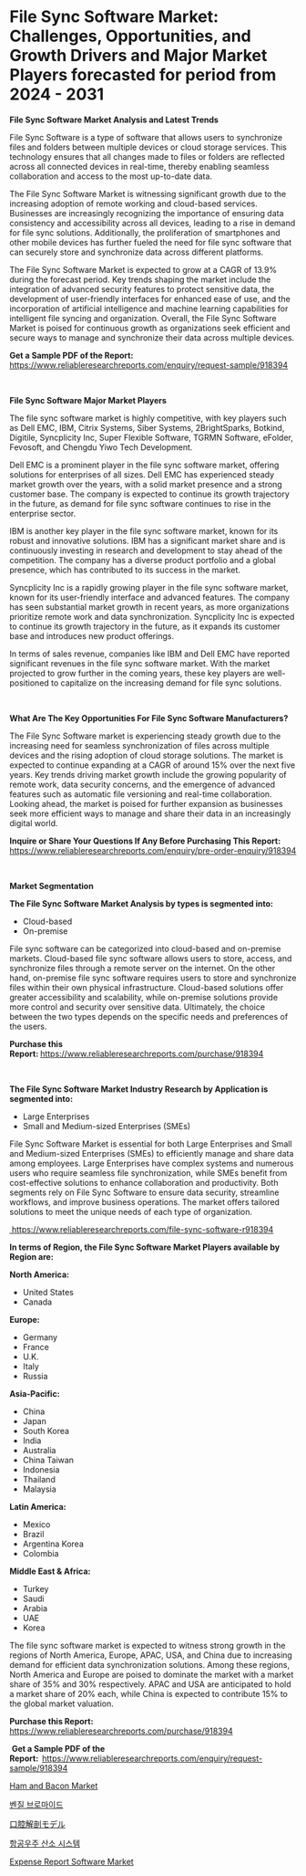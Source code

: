 <p><h1>File Sync Software Market: Challenges, Opportunities, and Growth Drivers and Major Market Players forecasted for period from 2024 - 2031</h1></p><p><strong>File Sync Software Market Analysis and Latest Trends</strong></p>
<p><p>File Sync Software is a type of software that allows users to synchronize files and folders between multiple devices or cloud storage services. This technology ensures that all changes made to files or folders are reflected across all connected devices in real-time, thereby enabling seamless collaboration and access to the most up-to-date data.</p><p>The File Sync Software Market is witnessing significant growth due to the increasing adoption of remote working and cloud-based services. Businesses are increasingly recognizing the importance of ensuring data consistency and accessibility across all devices, leading to a rise in demand for file sync solutions. Additionally, the proliferation of smartphones and other mobile devices has further fueled the need for file sync software that can securely store and synchronize data across different platforms.</p><p>The File Sync Software Market is expected to grow at a CAGR of 13.9% during the forecast period. Key trends shaping the market include the integration of advanced security features to protect sensitive data, the development of user-friendly interfaces for enhanced ease of use, and the incorporation of artificial intelligence and machine learning capabilities for intelligent file syncing and organization. Overall, the File Sync Software Market is poised for continuous growth as organizations seek efficient and secure ways to manage and synchronize their data across multiple devices.</p></p>
<p><strong>Get a Sample PDF of the Report:&nbsp;</strong> <a href="https://www.reliableresearchreports.com/enquiry/request-sample/918394">https://www.reliableresearchreports.com/enquiry/request-sample/918394</a></p>
<p>&nbsp;</p>
<p><strong>File Sync Software Major Market Players</strong></p>
<p><p>The file sync software market is highly competitive, with key players such as Dell EMC, IBM, Citrix Systems, Siber Systems, 2BrightSparks, Botkind, Digitile, Syncplicity Inc, Super Flexible Software, TGRMN Software, eFolder, Fevosoft, and Chengdu Yiwo Tech Development. </p><p>Dell EMC is a prominent player in the file sync software market, offering solutions for enterprises of all sizes. Dell EMC has experienced steady market growth over the years, with a solid market presence and a strong customer base. The company is expected to continue its growth trajectory in the future, as demand for file sync software continues to rise in the enterprise sector.</p><p>IBM is another key player in the file sync software market, known for its robust and innovative solutions. IBM has a significant market share and is continuously investing in research and development to stay ahead of the competition. The company has a diverse product portfolio and a global presence, which has contributed to its success in the market.</p><p>Syncplicity Inc is a rapidly growing player in the file sync software market, known for its user-friendly interface and advanced features. The company has seen substantial market growth in recent years, as more organizations prioritize remote work and data synchronization. Syncplicity Inc is expected to continue its growth trajectory in the future, as it expands its customer base and introduces new product offerings.</p><p>In terms of sales revenue, companies like IBM and Dell EMC have reported significant revenues in the file sync software market. With the market projected to grow further in the coming years, these key players are well-positioned to capitalize on the increasing demand for file sync solutions.</p></p>
<p>&nbsp;</p>
<p><strong>What Are The Key Opportunities For File Sync Software Manufacturers?</strong></p>
<p><p>The File Sync Software market is experiencing steady growth due to the increasing need for seamless synchronization of files across multiple devices and the rising adoption of cloud storage solutions. The market is expected to continue expanding at a CAGR of around 15% over the next five years. Key trends driving market growth include the growing popularity of remote work, data security concerns, and the emergence of advanced features such as automatic file versioning and real-time collaboration. Looking ahead, the market is poised for further expansion as businesses seek more efficient ways to manage and share their data in an increasingly digital world.</p></p>
<p><strong>Inquire or Share Your Questions If Any Before Purchasing This Report:</strong> <a href="https://www.reliableresearchreports.com/enquiry/pre-order-enquiry/918394">https://www.reliableresearchreports.com/enquiry/pre-order-enquiry/918394</a></p>
<p>&nbsp;</p>
<p><strong>Market Segmentation</strong></p>
<p><strong>The File Sync Software Market Analysis by types is segmented into:</strong></p>
<p><ul><li>Cloud-based</li><li>On-premise</li></ul></p>
<p><p>File sync software can be categorized into cloud-based and on-premise markets. Cloud-based file sync software allows users to store, access, and synchronize files through a remote server on the internet. On the other hand, on-premise file sync software requires users to store and synchronize files within their own physical infrastructure. Cloud-based solutions offer greater accessibility and scalability, while on-premise solutions provide more control and security over sensitive data. Ultimately, the choice between the two types depends on the specific needs and preferences of the users.</p></p>
<p><strong>Purchase this Report:&nbsp;</strong><a href="https://www.reliableresearchreports.com/purchase/918394">https://www.reliableresearchreports.com/purchase/918394</a></p>
<p>&nbsp;</p>
<p><strong>The File Sync Software Market Industry Research by Application is segmented into:</strong></p>
<p><ul><li>Large Enterprises</li><li>Small and Medium-sized Enterprises (SMEs)</li></ul></p>
<p><p>File Sync Software Market is essential for both Large Enterprises and Small and Medium-sized Enterprises (SMEs) to efficiently manage and share data among employees. Large Enterprises have complex systems and numerous users who require seamless file synchronization, while SMEs benefit from cost-effective solutions to enhance collaboration and productivity. Both segments rely on File Sync Software to ensure data security, streamline workflows, and improve business operations. The market offers tailored solutions to meet the unique needs of each type of organization.</p></p>
<p><a href="https://www.reliableresearchreports.com/file-sync-software-r918394">&nbsp;https://www.reliableresearchreports.com/file-sync-software-r918394</a></p>
<p><strong>In terms of Region, the File Sync Software Market Players available by Region are:</strong></p>
<p>
    <p> <strong> North America: </strong>
        <ul>
            <li>United States</li>
            <li>Canada</li>
        </ul>
        </p> 
    <p> <strong> Europe: </strong>
        <ul>
            <li>Germany</li>
            <li>France</li>
            <li>U.K.</li>
            <li>Italy</li>
            <li>Russia</li>
        </ul>
        </p> 
    <p> <strong> Asia-Pacific: </strong>
        <ul>
            <li>China</li>
            <li>Japan</li>
            <li>South Korea</li>
            <li>India</li>
            <li>Australia</li>
            <li>China Taiwan</li>
            <li>Indonesia</li>
            <li>Thailand</li>
            <li>Malaysia</li>
        </ul>
        </p> 
    <p> <strong> Latin America: </strong>
        <ul>
            <li>Mexico</li>
            <li>Brazil</li>
            <li>Argentina Korea</li>
            <li>Colombia</li>
        </ul>
        </p> 
    <p> <strong> Middle East & Africa: </strong>
        <ul>
            <li>Turkey</li>
            <li>Saudi</li>
            <li>Arabia</li>
            <li>UAE</li>
            <li>Korea</li>
        </ul>
    </p>
    </p>
<p><p>The file sync software market is expected to witness strong growth in the regions of North America, Europe, APAC, USA, and China due to increasing demand for efficient data synchronization solutions. Among these regions, North America and Europe are poised to dominate the market with a market share of 35% and 30% respectively. APAC and USA are anticipated to hold a market share of 20% each, while China is expected to contribute 15% to the global market valuation.</p></p>
<p><strong>Purchase this Report: </strong><a href="https://www.reliableresearchreports.com/purchase/918394">https://www.reliableresearchreports.com/purchase/918394</a></p>
<p>&nbsp;<strong>Get a Sample PDF of the Report:&nbsp;&nbsp;</strong><a href="https://www.reliableresearchreports.com/enquiry/request-sample/918394">https://www.reliableresearchreports.com/enquiry/request-sample/918394</a></p>
<p><strong></strong></p>
<p><p><a href="https://www.linkedin.com/pulse/ham-bacon-market-key-successful-business-strategy-forecast-till-z9bsc?trackingId=N14BB15KxrtdEmhDOS3r4g%3D%3D">Ham and Bacon Market</a></p><p><a href="https://medium.com/@deborahward03/%EB%B2%A4%EC%A7%88-%EB%B8%8C%EB%A1%9C%EB%A7%88%EC%9D%B4%EB%93%9C-%EC%8B%9C%EC%9E%A5-%EC%A2%85%EB%A5%98-%EC%9D%91%EC%9A%A9-%EB%B0%8F-%EC%A7%80%EB%A6%AC%EC%97%90-%EB%8C%80%ED%95%9C-%ED%8F%AC%EA%B4%84%EC%A0%81-%ED%8F%89%EA%B0%80-a1b9449d8811">벤질 브로마이드</a></p><p><a href="https://medium.com/@eleanorardy655/%E5%8F%A3%E3%81%AE%E8%A7%A3%E5%89%96%E3%83%A2%E3%83%87%E3%83%AB%E5%B8%82%E5%A0%B4%E3%81%AE%E5%88%86%E6%9E%90%E3%81%A82024%E5%B9%B4%E3%81%8B%E3%82%892031%E5%B9%B4%E3%81%BE%E3%81%A7%E3%81%AE%E4%BA%88%E6%B8%AC%E3%82%B5%E3%82%A4%E3%82%BA-ba5556cc1d44">口腔解剖モデル</a></p><p><a href="https://medium.com/@nettieboyle67/%ED%95%AD%EA%B3%B5%EC%9A%B0%EC%A3%BC%EC%82%B0%EC%97%85-%EC%82%B0%EC%86%8C-%EC%8B%9C%EC%8A%A4%ED%85%9C-%EC%8B%9C%EC%9E%A5-%EC%A1%B0%EC%82%AC-%EB%B3%B4%EA%B3%A0%EC%84%9C-%EA%B7%B8-%EC%97%AD%EC%82%AC-%EB%B0%8F-2024%EB%85%84%EB%B6%80%ED%84%B0-2031%EB%85%84%EA%B9%8C%EC%A7%80%EC%9D%98-%EC%98%88%EC%B8%A1-e1261c1a184d">항공우주 산소 시스템</a></p><p><a href="https://github.com/brenzgnarento/Market-Research-Report-List-2/blob/main/expense-report-software-market.md">Expense Report Software Market</a></p></p>